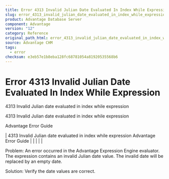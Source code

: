 ```yaml
---
title: Error 4313 Invalid Julian Date Evaluated In Index While Expression
slug: error_4313_invalid_julian_date_evaluated_in_index_while_expression
product: Advantage Database Server
component: Advantage
version: "12"
category: Reference
original_path_html: error_4313_invalid_julian_date_evaluated_in_index_while_expression.htm
source: Advantage CHM
tags:
  - error
checksum: e3eb57e1b8eba128fc68781054a81920535568b6
---
```


# Error 4313 Invalid Julian Date Evaluated In Index While Expression

4313 Invalid Julian date evaluated in index while expression

4313 Invalid Julian date evaluated in index while expression

Advantage Error Guide

| 4313 Invalid Julian date evaluated in index while expression  Advantage Error Guide |  |  |  |  |

Problem: An error occurred in the Advantage Expression Engine evaluator. The expression contains an invalid Julian date value. The invalid date will be replaced by an empty date.

Solution: Verify the date values are correct.
